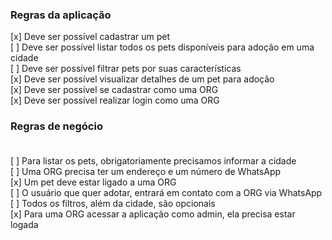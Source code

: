 ### Regras da aplicação

[x] Deve ser possível cadastrar um pet <br>
[ ] Deve ser possível listar todos os pets disponíveis para adoção em uma cidade<br>
[ ] Deve ser possível filtrar pets por suas características<br>
[x] Deve ser possível visualizar detalhes de um pet para adoção<br>
[x] Deve ser possível se cadastrar como uma ORG<br>
[x] Deve ser possível realizar login como uma ORG<br>

### Regras de negócio<br><br>

[ ] Para listar os pets, obrigatoriamente precisamos informar a cidade<br>
[ ] Uma ORG precisa ter um endereço e um número de WhatsApp<br>
[x] Um pet deve estar ligado a uma ORG<br>
[ ] O usuário que quer adotar, entrará em contato com a ORG via WhatsApp<br>
[ ] Todos os filtros, além da cidade, são opcionais<br>
[x] Para uma ORG acessar a aplicação como admin, ela precisa estar logada<br>
